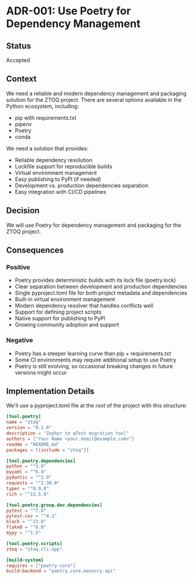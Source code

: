 # ADR-001: Use Poetry for Dependency Management

## Status

Accepted

## Context

We need a reliable and modern dependency management and packaging solution for the ZTOQ project. There are several options available in the Python ecosystem, including:

- pip with requirements.txt
- pipenv
- Poetry
- conda

We need a solution that provides:
- Reliable dependency resolution
- Lockfile support for reproducible builds
- Virtual environment management
- Easy publishing to PyPI (if needed)
- Development vs. production dependencies separation
- Easy integration with CI/CD pipelines

## Decision

We will use Poetry for dependency management and packaging for the ZTOQ project.

## Consequences

### Positive

- Poetry provides deterministic builds with its lock file (poetry.lock)
- Clear separation between development and production dependencies
- Single pyproject.toml file for both project metadata and dependencies
- Built-in virtual environment management
- Modern dependency resolver that handles conflicts well
- Support for defining project scripts
- Native support for publishing to PyPI
- Growing community adoption and support

### Negative

- Poetry has a steeper learning curve than pip + requirements.txt
- Some CI environments may require additional setup to use Poetry
- Poetry is still evolving, so occasional breaking changes in future versions might occur

## Implementation Details

We'll use a pyproject.toml file at the root of the project with this structure:

```toml
[tool.poetry]
name = "ztoq"
version = "0.1.0"
description = "Zephyr to qTest migration tool"
authors = ["Your Name <your.email@example.com>"]
readme = "README.md"
packages = [{include = "ztoq"}]

[tool.poetry.dependencies]
python = "^3.9"
pyyaml = "^6.0"
pydantic = "^2.0"
requests = "^2.30.0"
typer = "^0.9.0"
rich = "^13.5.0"

[tool.poetry.group.dev.dependencies]
pytest = "^7.0"
pytest-cov = "^4.1"
black = "^23.0"
flake8 = "^6.0"
mypy = "^1.5"

[tool.poetry.scripts]
ztoq = "ztoq.cli:app"

[build-system]
requires = ["poetry-core"]
build-backend = "poetry.core.masonry.api"
```